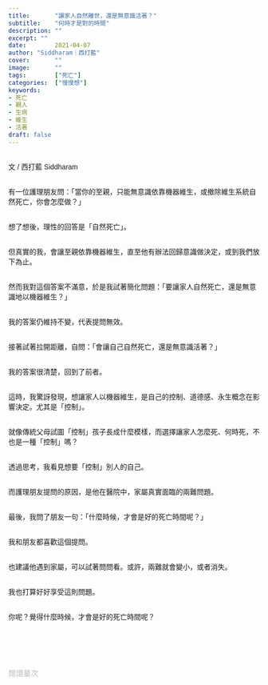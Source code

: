 ```yaml
---
title:       "讓家人自然離世，還是無意識活著？"
subtitle:    "何時才是對的時間"
description: ""
excerpt: ""
date:        2021-04-07
author: "Siddharam｜西打藍"
cover:       ""
image:       ""
tags:        ["死亡"]
categories:  ["慢慢想"]
keywords:
- 死亡
- 親人
- 生病
- 維生
- 活著
draft: false
---
```


<article style="font-family: 'Noto Sans TC', '微軟正黑體', sans-serif; font-weight: 300;">

<br>文 / 西打藍 Siddharam<br><br>

有一位護理朋友問：「當你的至親，只能無意識依靠機器維生，或撤除維生系統自然死亡，你會怎麼做？」<br><br>

想了想後，理性的回答是「自然死亡」。<br><br>

但真實的我，會讓至親依靠機器維生，直至他有辦法回歸意識做決定，或到我們放下為止。<br><br>

然而我對這個答案不滿意，於是我試著簡化問題：「要讓家人自然死亡，還是無意識地以機器維生？」<br><br>

我的答案仍維持不變，代表提問無效。<br><br>

接著試著拉開距離，自問：「會讓自己自然死亡，還是無意識活著？」<br><br>

我的答案很清楚，回到了前者。<br><br>

這時，我驚訝發現，想讓家人以機器維生，是自己的控制、道德感、永生概念在影響決定。尤其是「控制」。<br><br>

就像傳統父母試圖「控制」孩子長成什麼模樣，而選擇讓家人怎麼死、何時死，不也是一種「控制」嗎？<br><br>

透過思考，我看見想要「控制」別人的自己。<br><br>

而護理朋友提問的原因，是他在醫院中，家屬真實面臨的兩難問題。<br><br>

最後，我問了朋友一句：「什麼時候，才會是好的死亡時間呢？」<br><br>

我和朋友都喜歡這個提問。<br><br>

也建議他遇到家屬，可以試著問問看。或許，兩難就會變小，或者消失。<br><br>

我也打算好好享受這則問題。<br><br>

你呢？覺得什麼時候，才會是好的死亡時間呢？<br><br>


<br><br><br>

</article>

<div style="color: #bfbfbf; font-size: 15px;" id="busuanzi_container_page_pv">
  閱讀量<span id="busuanzi_value_page_pv"></span>次
</div>

<script src="../../js/post.js"></script>




